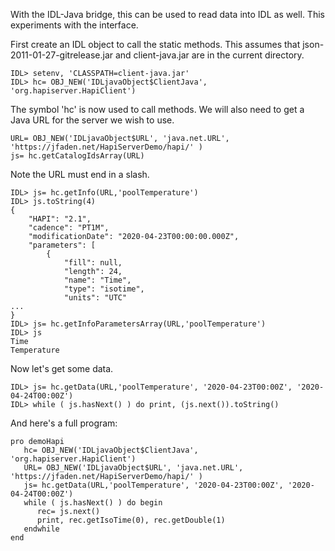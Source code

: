 With the IDL-Java bridge, this can be used to read data into IDL as well.  This experiments with the interface.

First create an IDL object to call the static methods.  This assumes that json-2011-01-27-gitrelease.jar and client-java.jar
are in the current directory.

~~~~~
IDL> setenv, 'CLASSPATH=client-java.jar'
IDL> hc= OBJ_NEW('IDLjavaObject$ClientJava', 'org.hapiserver.HapiClient')
~~~~~

The symbol 'hc' is now used to call methods.  We will also need to get a Java URL for the server we wish to use.

~~~~~
URL= OBJ_NEW('IDLjavaObject$URL', 'java.net.URL', 'https://jfaden.net/HapiServerDemo/hapi/' )
js= hc.getCatalogIdsArray(URL)
~~~~~

Note the URL must end in a slash.

~~~~~
IDL> js= hc.getInfo(URL,'poolTemperature') 
IDL> js.toString(4)
{
    "HAPI": "2.1",
    "cadence": "PT1M",
    "modificationDate": "2020-04-23T00:00:00.000Z",
    "parameters": [
        {
            "fill": null,
            "length": 24,
            "name": "Time",
            "type": "isotime",
            "units": "UTC"
...
}
IDL> js= hc.getInfoParametersArray(URL,'poolTemperature')
IDL> js
Time
Temperature
~~~~~

Now let's get some data.

~~~~~
IDL> js= hc.getData(URL,'poolTemperature', '2020-04-23T00:00Z', '2020-04-24T00:00Z')
IDL> while ( js.hasNext() ) do print, (js.next()).toString()
~~~~~

And here's a full program:
~~~~~
pro demoHapi
   hc= OBJ_NEW('IDLjavaObject$ClientJava', 'org.hapiserver.HapiClient')
   URL= OBJ_NEW('IDLjavaObject$URL', 'java.net.URL', 'https://jfaden.net/HapiServerDemo/hapi/' )
   js= hc.getData(URL,'poolTemperature', '2020-04-23T00:00Z', '2020-04-24T00:00Z')
   while ( js.hasNext() ) do begin
      rec= js.next()
      print, rec.getIsoTime(0), rec.getDouble(1)
   endwhile
end
~~~~~
